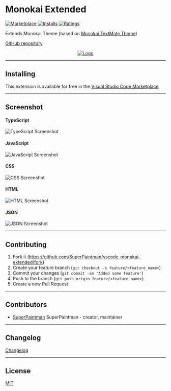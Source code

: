 # Monokai Extended

[![Marketplace][badge-marketplace-image]][vs-marketplace-url]
[![Installs][badge-installs-image]][vs-marketplace-url]
[![Ratings][badge-ratings-image]][vs-marketplace-url]

Extends Monokai Theme (based on [Monokai TextMate Theme][original-theme-url])

[GitHub repository][github-url]

<p align="center">
  <a href="https://github.com/SuperPaintman/vscode-monokai-extended">
    <img alt="Logo" src="https://raw.githubusercontent.com/SuperPaintman/vscode-monokai-extended/master/logo-transparent-bg-small.png">
  </a>
</p>

--------------------------------------------------------------------------------


## Installing

This extension is available for free in the [Visual Studio Code Marketplace][vs-marketplace-url]


--------------------------------------------------------------------------------


## Screenshot

#### TypeScript
![TypeScript Screenshot][screenshot-typescript-image]

#### JavaScript
![JavaScript Screenshot][screenshot-javascript-image]

#### CSS
![CSS Screenshot][screenshot-css-image]

#### HTML
![HTML Screenshot][screenshot-html-image]

#### JSON
![JSON Screenshot][screenshot-json-image]


--------------------------------------------------------------------------------


## Contributing

1. Fork it (<https://github.com/SuperPaintman/vscode-monokai-extended/fork>)
2. Create your feature branch (`git checkout -b feature/<feature_name>`)
3. Commit your changes (`git commit -am 'Added some feature'`)
4. Push to the branch (`git push origin feature/<feature_name>`)
5. Create a new Pull Request


--------------------------------------------------------------------------------


## Contributors

- [SuperPaintman](https://github.com/SuperPaintman) SuperPaintman - creator, maintainer


--------------------------------------------------------------------------------


## Changelog
[Changelog][changelog-url]


--------------------------------------------------------------------------------

## License

[MIT][license-url]


[license-url]: https://github.com/SuperPaintman/vscode-monokai-extended/blob/master/LICENSE
[changelog-url]: https://github.com/SuperPaintman/vscode-monokai-extended/blob/master/CHANGELOG.md
[logo-image]: https://raw.githubusercontent.com/SuperPaintman/vscode-monokai-extended/master/logo-transparent-bg-small.png
[screenshot-typescript-image]: https://raw.githubusercontent.com/SuperPaintman/vscode-monokai-extended/master/README/screenshot-typescript.png
[screenshot-javascript-image]: https://raw.githubusercontent.com/SuperPaintman/vscode-monokai-extended/master/README/screenshot-javascript.png
[screenshot-css-image]: https://raw.githubusercontent.com/SuperPaintman/vscode-monokai-extended/master/README/screenshot-css.png
[screenshot-html-image]: https://raw.githubusercontent.com/SuperPaintman/vscode-monokai-extended/master/README/screenshot-html.png
[screenshot-json-image]: https://raw.githubusercontent.com/SuperPaintman/vscode-monokai-extended/master/README/screenshot-json.png
[github-url]: https://github.com/SuperPaintman/vscode-monokai-extended
[vs-marketplace-url]: https://marketplace.visualstudio.com/items/SuperPaintman.monokai-extended
[original-theme-url]: http://colorsublime.com/theme/Monokai
[badge-marketplace-image]: http://vsmarketplacebadge.apphb.com/version/SuperPaintman.monokai-extended.svg
[badge-installs-image]: http://vsmarketplacebadge.apphb.com/installs/SuperPaintman.monokai-extended.svg
[badge-ratings-image]: http://vsmarketplacebadge.apphb.com/rating-short/SuperPaintman.monokai-extended.svg
